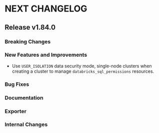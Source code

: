 # NEXT CHANGELOG

## Release v1.84.0

### Breaking Changes

### New Features and Improvements

 * Use `USER_ISOLATION` data security mode, single-node clusters when creating a cluster to manage `databricks_sql_permissions` resources.

### Bug Fixes

### Documentation

### Exporter

### Internal Changes
